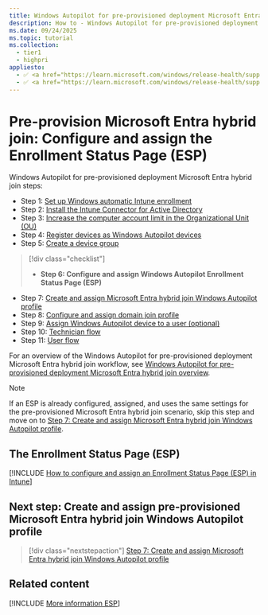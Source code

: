 ```yaml
---
title: Windows Autopilot for pre-provisioned deployment Microsoft Entra hybrid join - Step 6 of 11 - Configure and assign the Enrollment Status Page (ESP)
description: How to - Windows Autopilot for pre-provisioned deployment Microsoft Entra hybrid join - Step 6 of 11 - Configure and assign the Enrollment Status Page (ESP).
ms.date: 09/24/2025
ms.topic: tutorial
ms.collection:
  - tier1
  - highpri
appliesto:
  - ✅ <a href="https://learn.microsoft.com/windows/release-health/supported-versions-windows-client" target="_blank">Windows 11</a>
  - ✅ <a href="https://learn.microsoft.com/windows/release-health/supported-versions-windows-client" target="_blank">Windows 10</a>
---
```


# Pre-provision Microsoft Entra hybrid join: Configure and assign the Enrollment Status Page (ESP)

Windows Autopilot for pre-provisioned deployment Microsoft Entra hybrid join steps:

- Step 1: [Set up Windows automatic Intune enrollment](hybrid-azure-ad-join-automatic-enrollment.md)
- Step 2: [Install the Intune Connector for Active Directory](hybrid-azure-ad-join-intune-connector.md)
- Step 3: [Increase the computer account limit in the Organizational Unit (OU)](hybrid-azure-ad-join-computer-account-limit.md)
- Step 4: [Register devices as Windows Autopilot devices](hybrid-azure-ad-join-register-device.md)
- Step 5: [Create a device group](hybrid-azure-ad-join-device-group.md)

> [!div class="checklist"]
>
> - **Step 6: Configure and assign Windows Autopilot Enrollment Status Page (ESP)**

- Step 7: [Create and assign Microsoft Entra hybrid join Windows Autopilot profile](hybrid-azure-ad-join-autopilot-profile.md)
- Step 8: [Configure and assign domain join profile](hybrid-azure-ad-join-domain-join-profile.md)
- Step 9: [Assign Windows Autopilot device to a user (optional)](hybrid-azure-ad-join-assign-device-to-user.md)
- Step 10: [Technician flow](hybrid-azure-ad-join-technician-flow.md)
- Step 11: [User flow](hybrid-azure-ad-join-user-flow.md)

For an overview of the Windows Autopilot for pre-provisioned deployment Microsoft Entra hybrid join workflow, see [Windows Autopilot for pre-provisioned deployment Microsoft Entra hybrid join overview](hybrid-azure-ad-join-workflow.md#workflow).

> [!NOTE]
>
> If an ESP is already configured, assigned, and uses the same settings for the pre-provisioned Microsoft Entra hybrid join scenario, skip this step and move on to [Step 7: Create and assign Microsoft Entra hybrid join Windows Autopilot profile](hybrid-azure-ad-join-autopilot-profile.md).

## The Enrollment Status Page (ESP)

[!INCLUDE [How to configure and assign an Enrollment Status Page (ESP) in Intune](../includes/configure-and-assign-esp.md)]

## Next step: Create and assign pre-provisioned Microsoft Entra hybrid join Windows Autopilot profile

> [!div class="nextstepaction"]
> [Step 7: Create and assign Microsoft Entra hybrid join Windows Autopilot profile](hybrid-azure-ad-join-autopilot-profile.md)

## Related content

[!INCLUDE [More information ESP](../includes/more-info-esp.md)]
